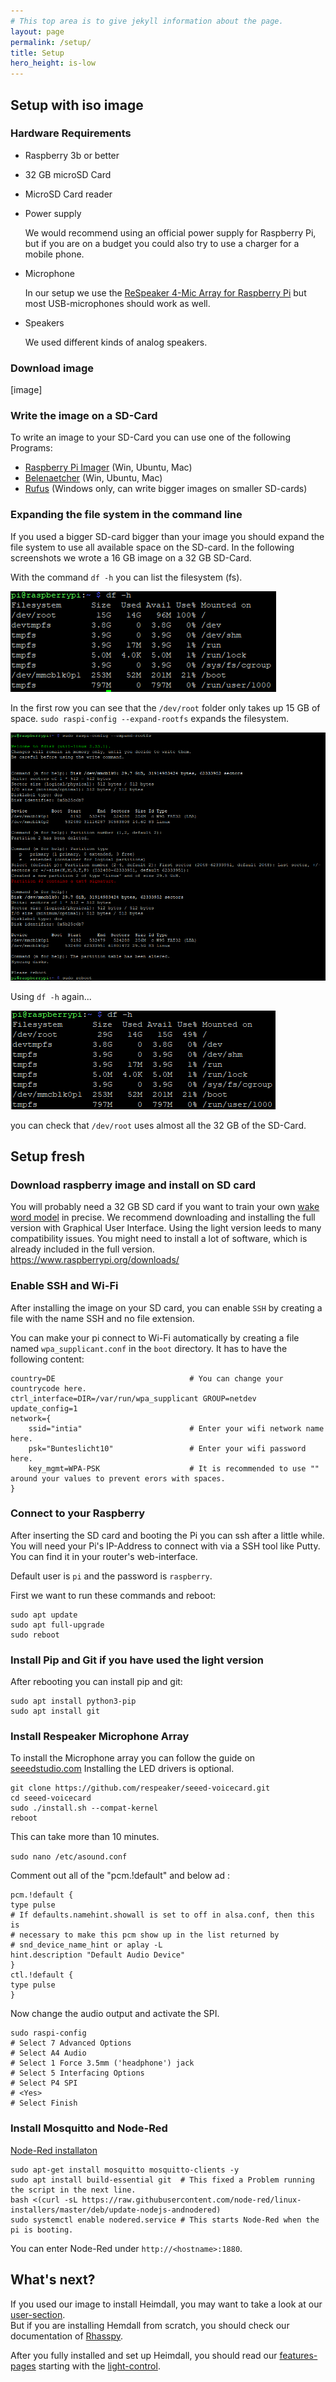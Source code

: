 ```yaml
---
# This top area is to give jekyll information about the page.
layout: page
permalink: /setup/
title: Setup
hero_height: is-low
---
```


## Setup with iso image

### Hardware Requirements

- Raspberry 3b or better
- 32 GB microSD Card
- MicroSD Card reader
- Power supply 
    
    We would recommend using an official power supply for Raspberry Pi, but if you are on a budget you could also try to 
    use a charger for a mobile phone.

- Microphone
    
    In our setup we use the [ReSpeaker 4-Mic Array for Raspberry Pi](https://wiki.seeedstudio.com/ReSpeaker_4_Mic_Array_for_Raspberry_Pi/)
    but most USB-microphones should work as well.
    
- Speakers
    
    We used different kinds of analog speakers.
    

### Download image

[image]

### Write the image on a SD-Card

To write an image to your SD-Card you can use one of the following Programs:

- [Raspberry Pi Imager](https://www.raspberrypi.org/software/) (Win, Ubuntu, Mac)
- [Belenaetcher](https://www.electronjs.org/apps/etcher) (Win, Ubuntu, Mac)
- [Rufus](https://rufus.ie/) (Windows only, can write bigger images on smaller SD-cards)

### Expanding the file system in the command line

If you used a bigger SD-card bigger than your image you should expand the file system to use all available space on the 
SD-card. In the following screenshots we wrote a 16 GB image on a 32 GB SD-Card.

With the command `df -h` you can list the filesystem (fs).

![Filesystem after using an image for setup](../assets/PI-df-h-after-using-image-for-setup.png)

In the first row you can see that the `/dev/root` folder only takes up 15 GB of space. `sudo raspi-config --expand-rootfs`
expands the filesystem.

![Expanding fs](../assets/Pi-expand-rootfs.png)


Using `df -h` again...

![Expanded fs](../assets/Pi-expanded-file-system.png)

you can check that `/dev/root` uses almost all the 32 GB of the SD-Card.


## Setup fresh

### Download raspberry image and install on SD card

You will probably need a 32 GB SD card if you want to train your own [wake word model](/docs/pages/tech-stack/mycroft.md) in precise.
We recommend downloading and installing the full version with Graphical User Interface. Using the light version leeds to 
many compatibility issues. You might need to install a lot of software, which is already included in the full version.
https://www.raspberrypi.org/downloads/

### Enable SSH and Wi-Fi

After installing the image on your SD card, you can enable `SSH` by creating a file with the name SSH and no file extension.

You can make your pi connect to Wi-Fi automatically by creating a file named `wpa_supplicant.conf` in the `boot` directory.
It has to have the following content:

```
country=DE                              # You can change your countrycode here.
ctrl_interface=DIR=/var/run/wpa_supplicant GROUP=netdev
update_config=1
network={
    ssid="intia"                        # Enter your wifi network name here.
    psk="Bunteslicht10"                 # Enter your wifi password here.
    key_mgmt=WPA-PSK                    # It is recommended to use "" around your values to prevent erors with spaces.
}
```

### Connect to your Raspberry

After inserting the SD card and booting the Pi you can ssh after a little while. You will need your Pi's IP-Address to
connect with via a SSH tool like Putty. You can find it in your router's web-interface. 

Default user is `pi` and the password is `raspberry`.

First we want to run these commands and reboot:

```
sudo apt update
sudo apt full-upgrade
sudo reboot
```

### Install Pip and Git if you have used the light version

After rebooting you can install pip and git:

```
sudo apt install python3-pip
sudo apt install git
```

### Install Respeaker Microphone Array

To install the Microphone array you can follow the guide on [seeedstudio.com](https://wiki.seeedstudio.com/ReSpeaker_4_Mic_Array_for_Raspberry_Pi/)
Installing the LED drivers is optional.

```
git clone https://github.com/respeaker/seeed-voicecard.git
cd seeed-voicecard
sudo ./install.sh --compat-kernel
reboot
```

This can take more than 10 minutes.

`sudo nano /etc/asound.conf`

Comment out all of the "pcm.!default" and below ad :


```
pcm.!default {
type pulse
# If defaults.namehint.showall is set to off in alsa.conf, then this is
# necessary to make this pcm show up in the list returned by
# snd_device_name_hint or aplay -L
hint.description "Default Audio Device"
}
ctl.!default {
type pulse
}
```

Now change the audio output and activate the SPI.

```
sudo raspi-config
# Select 7 Advanced Options
# Select A4 Audio
# Select 1 Force 3.5mm ('headphone') jack
# Select 5 Interfacing Options
# Select P4 SPI
# <Yes>
# Select Finish
```

### Install Mosquitto and Node-Red

[Node-Red installaton](https://nodered.org/docs/getting-started/raspberrypi)

```
sudo apt-get install mosquitto mosquitto-clients -y
sudo apt install build-essential git  # This fixed a Problem running the script in the next line.
bash <(curl -sL https://raw.githubusercontent.com/node-red/linux-installers/master/deb/update-nodejs-andnodered)
sudo systemctl enable nodered.service # This starts Node-Red when the pi is booting.
```

You can enter Node-Red under `http://<hostname>:1880`.


## What's next?

If you used our image to install Heimdall, you may want to take a look at our [user-section](./users/index.md).   
But if you are installing Hemdall from scratch, you should check our documentation of [Rhasspy](./tech-stack/rhasspy.md).  

After you fully installed and set up Heimdall, you should read our [features-pages](./features/index.md) starting with the [light-control](./features/lights.md).  























